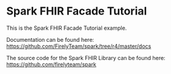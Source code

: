 # Spark FHIR Facade Tutorial
This is the Spark FHIR Facade Tutorial example.

Documentation can be found here: https://github.com/FirelyTeam/spark/tree/r4/master/docs

The source code for the Spark FHIR Library can be found here: https://github.com/firelyteam/spark
